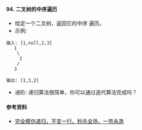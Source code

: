 #### 94. 二叉树的中序遍历
- 给定一个二叉树，返回它的中序 遍历。
- 示例:
```
输入: [1,null,2,3]
   1
    \
     2
    /
   3

输出: [1,3,2]
```
- 进阶: 递归算法很简单，你可以通过迭代算法完成吗？

#### 参考资料
- [完全模仿递归，不变一行。秒杀全场，一劳永逸](https://leetcode-cn.com/problems/binary-tree-inorder-traversal/solution/wan-quan-mo-fang-di-gui-bu-bian-yi-xing-miao-sha-q/)
